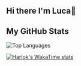 ## Hi there I'm Luca👋
## My GitHub Stats  
![Top Languages](https://github-readme-stats.vercel.app/api/top-langs/?username=lucaerba&layout=compact&langs_count=6&theme=radical)  

[![Harlok's WakaTime stats](https://github-readme-stats.vercel.app/api/wakatime?username=lucaerba)](https://github.com/anuraghazra/github-readme-stats)
<!--
**lucaerba/lucaerba** is a ✨ _special_ ✨ repository because its `README.md` (this file) appears on your GitHub profile.

Here are some ideas to get you started:

- 🔭 I’m currently working on ...
- 🌱 I’m currently learning ...
- 👯 I’m looking to collaborate on ...
- 🤔 I’m looking for help with ...
- 💬 Ask me about ...
- 📫 How to reach me: ...
- 😄 Pronouns: ...
- ⚡ Fun fact: ...
-->
